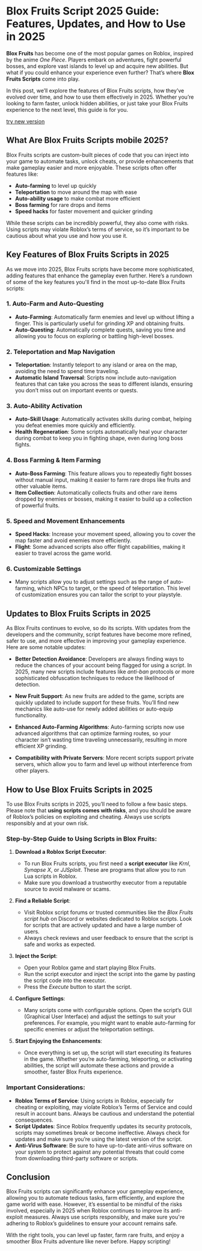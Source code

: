 # Blox Fruits Script 2025 Guide: Features, Updates, and How to Use in 2025

**Blox Fruits** has become one of the most popular games on Roblox, inspired by the anime *One Piece*. Players embark on adventures, fight powerful bosses, and explore vast islands to level up and acquire new abilities. But what if you could enhance your experience even further? That’s where **Blox Fruits Scripts** come into play. 

In this post, we’ll explore the features of Blox Fruits scripts, how they’ve evolved over time, and how to use them effectively in 2025. Whether you’re looking to farm faster, unlock hidden abilities, or just take your Blox Fruits experience to the next level, this guide is for you.

[try new version](https://justpaste.it/ls/ccvee/2maosb88j1bn22i6)

## What Are Blox Fruits Scripts mobile 2025?

Blox Fruits scripts are custom-built pieces of code that you can inject into your game to automate tasks, unlock cheats, or provide enhancements that make gameplay easier and more enjoyable. These scripts often offer features like:

- **Auto-farming** to level up quickly
- **Teleportation** to move around the map with ease
- **Auto-ability usage** to make combat more efficient
- **Boss farming** for rare drops and items
- **Speed hacks** for faster movement and quicker grinding

While these scripts can be incredibly powerful, they also come with risks. Using scripts may violate Roblox’s terms of service, so it’s important to be cautious about what you use and how you use it.

## Key Features of Blox Fruits Scripts in 2025

As we move into 2025, Blox Fruits scripts have become more sophisticated, adding features that enhance the gameplay even further. Here’s a rundown of some of the key features you'll find in the most up-to-date Blox Fruits scripts:

### 1. **Auto-Farm and Auto-Questing**
   - **Auto-Farming**: Automatically farm enemies and level up without lifting a finger. This is particularly useful for grinding XP and obtaining fruits.
   - **Auto-Questing**: Automatically complete quests, saving you time and allowing you to focus on exploring or battling high-level bosses.
   
### 2. **Teleportation and Map Navigation**
   - **Teleportation**: Instantly teleport to any island or area on the map, avoiding the need to spend time traveling.
   - **Automatic Island Traversal**: Scripts now include auto-navigation features that can take you across the seas to different islands, ensuring you don’t miss out on important events or quests.

### 3. **Auto-Ability Activation**
   - **Auto-Skill Usage**: Automatically activates skills during combat, helping you defeat enemies more quickly and efficiently.
   - **Health Regeneration**: Some scripts automatically heal your character during combat to keep you in fighting shape, even during long boss fights.

### 4. **Boss Farming & Item Farming**
   - **Auto-Boss Farming**: This feature allows you to repeatedly fight bosses without manual input, making it easier to farm rare drops like fruits and other valuable items.
   - **Item Collection**: Automatically collects fruits and other rare items dropped by enemies or bosses, making it easier to build up a collection of powerful fruits.

### 5. **Speed and Movement Enhancements**
   - **Speed Hacks**: Increase your movement speed, allowing you to cover the map faster and avoid enemies more efficiently.
   - **Flight**: Some advanced scripts also offer flight capabilities, making it easier to travel across the game world.

### 6. **Customizable Settings**
   - Many scripts allow you to adjust settings such as the range of auto-farming, which NPCs to target, or the speed of teleportation. This level of customization ensures you can tailor the script to your playstyle.

## Updates to Blox Fruits Scripts in 2025

As Blox Fruits continues to evolve, so do its scripts. With updates from the developers and the community, script features have become more refined, safer to use, and more effective in improving your gameplay experience. Here are some notable updates:

- **Better Detection Avoidance**: Developers are always finding ways to reduce the chances of your account being flagged for using a script. In 2025, many new scripts include features like *anti-ban* protocols or more sophisticated obfuscation techniques to reduce the likelihood of detection.
  
- **New Fruit Support**: As new fruits are added to the game, scripts are quickly updated to include support for these fruits. You’ll find new mechanics like auto-use for newly added abilities or auto-equip functionality.

- **Enhanced Auto-Farming Algorithms**: Auto-farming scripts now use advanced algorithms that can optimize farming routes, so your character isn’t wasting time traveling unnecessarily, resulting in more efficient XP grinding.

- **Compatibility with Private Servers**: More recent scripts support private servers, which allow you to farm and level up without interference from other players.

## How to Use Blox Fruits Scripts in 2025

To use Blox Fruits scripts in 2025, you’ll need to follow a few basic steps. Please note that **using scripts comes with risks**, and you should be aware of Roblox’s policies on exploiting and cheating. Always use scripts responsibly and at your own risk.

### Step-by-Step Guide to Using Scripts in Blox Fruits:

1. **Download a Roblox Script Executor**:
   - To run Blox Fruits scripts, you first need a **script executor** like *Krnl*, *Synapse X*, or *JJSploit*. These are programs that allow you to run Lua scripts in Roblox.
   - Make sure you download a trustworthy executor from a reputable source to avoid malware or scams.

2. **Find a Reliable Script**:
   - Visit Roblox script forums or trusted communities like the *Blox Fruits script hub* on Discord or websites dedicated to Roblox scripts. Look for scripts that are actively updated and have a large number of users.
   - Always check reviews and user feedback to ensure that the script is safe and works as expected.

3. **Inject the Script**:
   - Open your Roblox game and start playing Blox Fruits.
   - Run the script executor and inject the script into the game by pasting the script code into the executor.
   - Press the *Execute* button to start the script.

4. **Configure Settings**:
   - Many scripts come with configurable options. Open the script’s GUI (Graphical User Interface) and adjust the settings to suit your preferences. For example, you might want to enable auto-farming for specific enemies or adjust the teleportation settings.

5. **Start Enjoying the Enhancements**:
   - Once everything is set up, the script will start executing its features in the game. Whether you’re auto-farming, teleporting, or activating abilities, the script will automate these actions and provide a smoother, faster Blox Fruits experience.

### Important Considerations:
- **Roblox Terms of Service**: Using scripts in Roblox, especially for cheating or exploiting, may violate Roblox’s Terms of Service and could result in account bans. Always be cautious and understand the potential consequences.
- **Script Updates**: Since Roblox frequently updates its security protocols, scripts may sometimes break or become ineffective. Always check for updates and make sure you’re using the latest version of the script.
- **Anti-Virus Software**: Be sure to have up-to-date anti-virus software on your system to protect against any potential threats that could come from downloading third-party software or scripts.

## Conclusion

Blox Fruits scripts can significantly enhance your gameplay experience, allowing you to automate tedious tasks, farm efficiently, and explore the game world with ease. However, it’s essential to be mindful of the risks involved, especially in 2025 when Roblox continues to improve its anti-exploit measures. Always use scripts responsibly, and make sure you're adhering to Roblox’s guidelines to ensure your account remains safe. 

With the right tools, you can level up faster, farm rare fruits, and enjoy a smoother Blox Fruits adventure like never before. Happy scripting!
